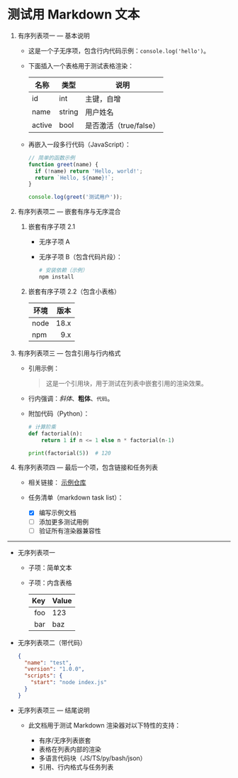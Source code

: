# 测试用 Markdown 文本

1. 有序列表项一 — 基本说明

   * 这是一个子无序项，包含行内代码示例：`console.log('hello')`。

   * 下面插入一个表格用于测试表格渲染：

     | 名称     | 类型     | 说明               |
     | ------ | ------ | ---------------- |
     | id     | int    | 主键，自增            |
     | name   | string | 用户姓名             |
     | active | bool   | 是否激活（true/false） |

   * 再嵌入一段多行代码（JavaScript）：

     ```javascript
     // 简单的函数示例
     function greet(name) {
       if (!name) return 'Hello, world!';
       return `Hello, ${name}!`;
     }

     console.log(greet('测试用户'));
     ```

2. 有序列表项二 — 嵌套有序与无序混合

   1. 嵌套有序子项 2.1

      * 无序子项 A
      * 无序子项 B（包含代码片段）：

        ```bash
        # 安装依赖（示例）
        npm install
        ```

   2. 嵌套有序子项 2.2（包含小表格）

      | 环境   |   版本 |
      | ---- | ---: |
      | node | 18.x |
      | npm  |  9.x |

3. 有序列表项三 — 包含引用与行内格式

   * 引用示例：

     > 这是一个引用块，用于测试在列表中嵌套引用的渲染效果。

   * 行内强调：*斜体*、**粗体**、`代码`。

   * 附加代码（Python）：

     ```python
     # 计算阶乘
     def factorial(n):
         return 1 if n <= 1 else n * factorial(n-1)

     print(factorial(5))  # 120
     ```

4. 有序列表项四 — 最后一个项，包含链接和任务列表

   * 相关链接： [示例仓库](https://example.com)
   * 任务清单（markdown task list）：

     * [x] 编写示例文档
     * [ ] 添加更多测试用例
     * [ ] 验证所有渲染器兼容性

---

* 无序列表项一

  * 子项：简单文本
  * 子项：内含表格

    | Key | Value |
    | --: | :---- |
    | foo | 123   |
    | bar | baz   |

* 无序列表项二（带代码）

  ```json
  {
    "name": "test",
    "version": "1.0.0",
    "scripts": {
      "start": "node index.js"
    }
  }
  ```

* 无序列表项三 — 结尾说明

  * 此文档用于测试 Markdown 渲染器对以下特性的支持：

    * 有序/无序列表嵌套
    * 表格在列表内部的渲染
    * 多语言代码块（JS/TS/py/bash/json）
    * 引用、行内格式与任务列表